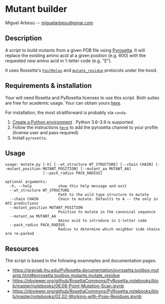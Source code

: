 # Mutant builder

Miguel Arbesú -- <miguelarbesu@gmai.com> 

## Description

A script to build mutants from a given PDB file using [Pyrosetta](https://www.pyrosetta.org/). It will replace the existing amino acid at a given position (e.g. 600) with the requested new amino acid in 1-letter code (e.g. "E").

It uses Rossetta's [`FastRelax`](https://www.rosettacommons.org/docs/latest/scripting_documentation/RosettaScripts/Movers/movers_pages/FastRelaxMover) and [`mutate_residue`](https://graylab.jhu.edu/PyRosetta.documentation/pyrosetta.toolbox.mutants.html#pyrosetta.toolbox.mutants.mutate_residue) protocols under the hood. 

## Requirements & installation

Your will need Rosetta and PyRosetta licenses to use this script. Both suites are free for academic usage. Your can obtain yours [here](https://els2.comotion.uw.edu/product/pyrosetta).

For installation, the most straitforward is probably via `conda`.

1. [Create a Python environment](https://conda.io/projects/conda/en/latest/user-guide/tasks/manage-environments.html#creating-an-environment-with-commands) . Python 3.6-3.9 is supported. 
2. Follow the instructions [`here`](https://www.pyrosetta.org/downloads#h.c0px19b8kvuw) to add the pyrosetta channel to your profile (license user and pass required)
3. Install `pyrosetta`.

## Usage

```
usage: mutate.py [-h] [--wt_structure WT_STRUCTURE] [--chain CHAIN] [--mutant_position MUTANT_POSITION] [--mutant_aa MUTANT_AA]
                 [--pack_radius PACK_RADIUS]

optional arguments:
  -h, --help            show this help message and exit
  --wt_structure WT_STRUCTURE
                        Path to the wild type structure to mutate
  --chain CHAIN         Chain to mutate. Defaults to A -- the only in AF2 predictions
  --mutant_position MUTANT_POSITION
                        Position to mutate in the canonical sequence
  --mutant_aa MUTANT_AA
                        Amino acid to introduce in 1-letter code
  --pack_radius PACK_RADIUS
                        Radius to determine which neighbor side chains are re-packed
```

## Resources

The script is based in the following exammples and documentation pages.

- https://graylab.jhu.edu/PyRosetta.documentation/pyrosetta.toolbox.mutants.html#pyrosetta.toolbox.mutants.mutate_residue
- https://nbviewer.org/github/RosettaCommons/PyRosetta.notebooks/blob/master/notebooks/06.08-Point-Mutation-Scan.ipynb
- https://nbviewer.org/github/RosettaCommons/PyRosetta.notebooks/blob/master/notebooks/02.02-Working-with-Pose-Residues.ipynb


